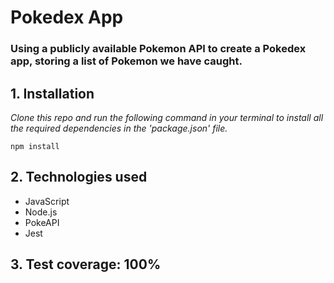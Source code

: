 # Pokedex App

### Using a publicly available Pokemon API to create a Pokedex app, storing a list of Pokemon we have caught.

## 1. Installation
_Clone this repo and run the following command in your terminal to install all the required dependencies in the 'package.json' file._

```
npm install

```

## 2. Technologies used
- JavaScript
- Node.js
- PokeAPI
- Jest

## 3. Test coverage: 100%